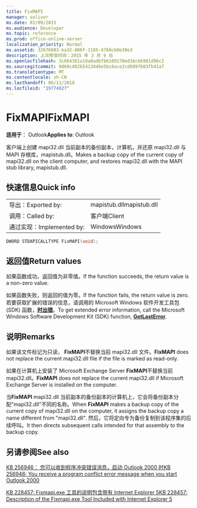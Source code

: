 ```yaml
---
title: FixMAPI
manager: soliver
ms.date: 03/09/2015
ms.audience: Developer
ms.topic: reference
ms.prod: office-online-server
localization_priority: Normal
ms.assetid: 32676003-ba32-886f-1185-4760cb0e30e3
description: 上次修改时间：2015 年 3 月 9 日
ms.openlocfilehash: 3c064301a18a8adbfb6109170ed16cb6981d96c2
ms.sourcegitcommit: 9d60cd82b5413446e5bc8ace2cd689f683fb41a7
ms.translationtype: MT
ms.contentlocale: zh-CN
ms.lasthandoff: 06/11/2018
ms.locfileid: "19774927"
---
```

# <a name="fixmapi"></a><span data-ttu-id="310dc-103">FixMAPI</span><span class="sxs-lookup"><span data-stu-id="310dc-103">FixMAPI</span></span>

  
  
<span data-ttu-id="310dc-104">**适用于**： Outlook</span><span class="sxs-lookup"><span data-stu-id="310dc-104">**Applies to**: Outlook</span></span> 
  
<span data-ttu-id="310dc-105">客户端上创建 mapi32.dll 当前副本的备份副本，计算机，并还原 mapi32.dll 与 MAPI 存根库，mapistub.dll。</span><span class="sxs-lookup"><span data-stu-id="310dc-105">Makes a backup copy of the current copy of mapi32.dll on the client computer, and restores mapi32.dll with the MAPI stub library, mapistub.dll.</span></span>
  
## <a name="quick-info"></a><span data-ttu-id="310dc-106">快速信息</span><span class="sxs-lookup"><span data-stu-id="310dc-106">Quick info</span></span>

|||
|:-----|:-----|
|<span data-ttu-id="310dc-107">导出：</span><span class="sxs-lookup"><span data-stu-id="310dc-107">Exported by:</span></span>  <br/> |<span data-ttu-id="310dc-108">mapistub.dll</span><span class="sxs-lookup"><span data-stu-id="310dc-108">mapistub.dll</span></span>  <br/> |
|<span data-ttu-id="310dc-109">调用：</span><span class="sxs-lookup"><span data-stu-id="310dc-109">Called by:</span></span>  <br/> |<span data-ttu-id="310dc-110">客户端</span><span class="sxs-lookup"><span data-stu-id="310dc-110">Client</span></span>  <br/> |
|<span data-ttu-id="310dc-111">通过实现：</span><span class="sxs-lookup"><span data-stu-id="310dc-111">Implemented by:</span></span>  <br/> |<span data-ttu-id="310dc-112">Windows</span><span class="sxs-lookup"><span data-stu-id="310dc-112">Windows</span></span>  <br/> |
   
```cpp
DWORD STDAPICALLTYPE FixMAPI(void); 
```

## <a name="return-values"></a><span data-ttu-id="310dc-113">返回值</span><span class="sxs-lookup"><span data-stu-id="310dc-113">Return values</span></span>

<span data-ttu-id="310dc-114">如果函数成功，返回值为非零值。</span><span class="sxs-lookup"><span data-stu-id="310dc-114">If the function succeeds, the return value is a non-zero value.</span></span>
  
<span data-ttu-id="310dc-115">如果函数失败，则返回的值为零。</span><span class="sxs-lookup"><span data-stu-id="310dc-115">If the function fails, the return value is zero.</span></span> <span data-ttu-id="310dc-116">若要获取扩展的错误的信息，请调用的 Microsoft Windows 软件开发工具包 (SDK) 函数，**[时出错](http://msdn.microsoft.com/en-us/library/ms679360.aspx)**。</span><span class="sxs-lookup"><span data-stu-id="310dc-116">To get extended error information, call the Microsoft Windows Software Development Kit (SDK) function, **[GetLastError](http://msdn.microsoft.com/en-us/library/ms679360.aspx)**.</span></span> 
  
## <a name="remarks"></a><span data-ttu-id="310dc-117">说明</span><span class="sxs-lookup"><span data-stu-id="310dc-117">Remarks</span></span>

 <span data-ttu-id="310dc-118">如果该文件标记为只读， **FixMAPI**不替换当前 mapi32.dll 文件。</span><span class="sxs-lookup"><span data-stu-id="310dc-118">**FixMAPI** does not replace the current mapi32.dll file if the file is marked as read-only.</span></span> 
  
 <span data-ttu-id="310dc-119">如果在计算机上安装了 Microsoft Exchange Server **FixMAPI**不替换当前 mapi32.dll。</span><span class="sxs-lookup"><span data-stu-id="310dc-119">**FixMAPI** does not replace the current mapi32.dll if Microsoft Exchange Server is installed on the computer.</span></span> 
  
<span data-ttu-id="310dc-120">当**FixMAPI** mapi32.dll 当前副本的备份副本的计算机上，它会将备份副本分配"mapi32.dll"不同的名称。</span><span class="sxs-lookup"><span data-stu-id="310dc-120">When **FixMAPI** makes a backup copy of the current copy of mapi32.dll on the computer, it assigns the backup copy a name different from "mapi32.dll".</span></span> <span data-ttu-id="310dc-121">然后，它将定向专为备份复制到该程序集的后续呼叫。</span><span class="sxs-lookup"><span data-stu-id="310dc-121">It then directs subsequent calls intended for that assembly to the backup copy.</span></span> 
  
## <a name="see-also"></a><span data-ttu-id="310dc-122">另请参阅</span><span class="sxs-lookup"><span data-stu-id="310dc-122">See also</span></span>



[<span data-ttu-id="310dc-123">KB 256946： 您可以收到程序冲突错误消息，启动 Outlook 2000 时</span><span class="sxs-lookup"><span data-stu-id="310dc-123">KB 256946: You receive a program conflict error message when you start Outlook 2000</span></span>](http://support.microsoft.com/kb/256946)
  
[<span data-ttu-id="310dc-124">KB 228457: Fixmapi.exe 工具的说明包含带有 Internet Explorer 5</span><span class="sxs-lookup"><span data-stu-id="310dc-124">KB 228457: Description of the Fixmapi.exe Tool Included with Internet Explorer 5</span></span>](http://support.microsoft.com/kb/228457)

